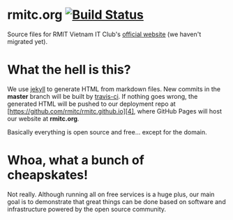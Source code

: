 # rmitc.org [![Build Status](https://travis-ci.org/rmitc/rmitc.org.svg?branch=master)](https://travis-ci.org/rmitc/rmitc.org)

Source files for RMIT Vietnam IT Club's [official website][1] (we haven't migrated yet).

# What the hell is this?

We use [jekyll][2] to generate HTML from markdown files. New commits in the **master** branch will
be built by [travis-ci][3]. If nothing goes wrong, the generated HTML will be pushed to our
deployment repo at [https://github.com/rmitc/rmitc.github.io][4], where GitHub Pages will host our
website at **rmitc.org**.

Basically everything is open source and free... except for the domain.

# Whoa, what a bunch of cheapskates!

Not really. Although running all on free services is a huge plus, our main goal is to demonstrate
that great things can be done based on software and infrastructure powered by the open source
community.

[1]: http://rmitc.org
[2]: http://jekyllrb.com
[3]: https://travis-ci.org/rmitc/rmitc.org
[4]: https://github.com/rmitc/rmitc.github.io
